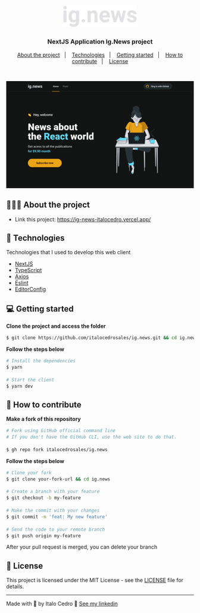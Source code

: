 <h1 align="center">
  <img alt="Logo" src="https://github.com/italocedrosales/ig.news/blob/develop/public/images/logo.svg" width="200px">
</h1>

<h3 align="center">
  NextJS Application Ig.News project
</h3>


<!-- <p align="center">
  <img alt="issues" src="https://img.shields.io/github/issues/italocedrosales/gobarber-api">

  <img alt="forks" src="https://img.shields.io/github/forks/italocedrosales/gobarber-api">

  <img alt="stars" src="https://img.shields.io/github/stars/italocedrosales/gobarber-api">

  <img alt="license" src="https://img.shields.io/github/license/italocedrosales/gobarber-api">
</p> -->

<p align="center">
  <a href="#%EF%B8%8F-about-the-project">About the project</a>&nbsp;&nbsp;&nbsp;|&nbsp;&nbsp;&nbsp;
  <a href="#-technologies">Technologies</a>&nbsp;&nbsp;&nbsp;|&nbsp;&nbsp;&nbsp;
  <a href="#-getting-started">Getting started</a>&nbsp;&nbsp;&nbsp;|&nbsp;&nbsp;&nbsp;
  <a href="#-how-to-contribute">How to contribute</a>&nbsp;&nbsp;&nbsp;|&nbsp;&nbsp;&nbsp;
  <a href="#-license">License</a>
</p>

</br>

<p align="center">
  <img alt="Layout" src="https://github.com/italocedrosales/ig.news/blob/develop/public/layout/Home.png">
</p>

## 💇🏻‍♂️ About the project

* Link this project: https://ig-news-italocedro.vercel.app/

<!-- Soon -->

<!-- To see the **api**, click here: [GoBarber Rest API](https://github.com/italocedrosales/gobarber-api)</br> -->
<!-- To see the **mobile client**, click here: [GoBarber Mobile](https://github.com/EliasGcf/gobarber-mobile) -->

## 🚀 Technologies

Technologies that I used to develop this web client

- [NextJS](https://nextjs.org/)
- [TypeScript](https://www.typescriptlang.org/)
- [Axios](https://github.com/axios/axios)
- [Eslint](https://eslint.org/)
- [EditorConfig](https://editorconfig.org/)

## 💻 Getting started

**Clone the project and access the folder**

```bash
$ git clone https://github.com/italocedrosales/ig.news.git && cd ig.news
```

**Follow the steps below**

```bash
# Install the dependencies
$ yarn

# Start the client
$ yarn dev
```

## 🤔 How to contribute

**Make a fork of this repository**

```bash
# Fork using GitHub official command line
# If you don't have the GitHub CLI, use the web site to do that.

$ gh repo fork italocedrosales/ig.news
```

**Follow the steps below**

```bash
# Clone your fork
$ git clone your-fork-url && cd ig.news

# Create a branch with your feature
$ git checkout -b my-feature

# Make the commit with your changes
$ git commit -m 'feat: My new feature'

# Send the code to your remote branch
$ git push origin my-feature
```

After your pull request is merged, you can delete your branch

## 📝 License

This project is licensed under the MIT License - see the [LICENSE](LICENSE) file for details.

---

Made with 💜 by Italo Cedro 👋 [See my linkedin](https://www.linkedin.com/in/italo-cedro-sales-452172119/)
